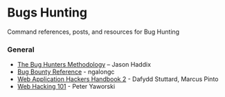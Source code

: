 # Bugs Hunting

Command references, posts, and resources for Bug Hunting

### General
* [The Bug Hunters Methodology](https://github.com/jhaddix/tbhm) – Jason Haddix
* [Bug Bounty Reference](https://github.com/ngalongc/bug-bounty-reference) - ngalongc
* [Web Application Hackers Handbook 2](https://www.amazon.com/Web-Application-Hackers-Handbook-Exploiting/dp/1118026470) - Dafydd Stuttard, Marcus Pinto
* [Web Hacking 101](https://leanpub.com/web-hacking-101) - Peter Yaworski
